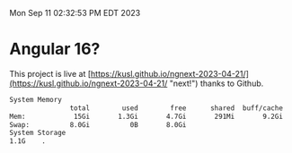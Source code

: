 Mon Sep 11 02:32:53 PM EDT 2023

# Angular 16?


This project is live at [https://kusl.github.io/ngnext-2023-04-21/](https://kusl.github.io/ngnext-2023-04-21/ "next!") thanks to Github.

```bash
System Memory
               total        used        free      shared  buff/cache   available
Mem:            15Gi       1.3Gi       4.7Gi       291Mi       9.2Gi        13Gi
Swap:          8.0Gi          0B       8.0Gi
System Storage
1.1G	.
